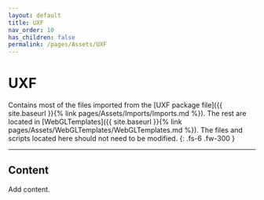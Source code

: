 ```yaml
---
layout: default
title: UXF
nav_order: 10
has_children: false
permalink: /pages/Assets/UXF
---
```


# UXF

Contains most of the files imported from the [UXF package file]({{ site.baseurl }}{% link pages/Assets/Imports/Imports.md %}). The rest are located in [WebGLTemplates]({{ site.baseurl }}{% link pages/Assets/WebGLTemplates/WebGLTemplates.md %}). The files and scripts located here should not need to be modified.
{: .fs-6 .fw-300 }

---

## Content

Add content.
